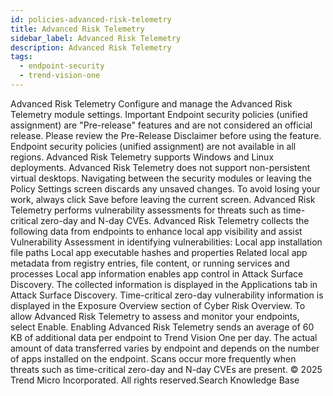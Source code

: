 ```yaml
---
id: policies-advanced-risk-telemetry
title: Advanced Risk Telemetry
sidebar_label: Advanced Risk Telemetry
description: Advanced Risk Telemetry
tags:
  - endpoint-security
  - trend-vision-one
---
```


 Advanced Risk Telemetry Configure and manage the Advanced Risk Telemetry module settings. Important Endpoint security policies (unified assignment) are "Pre-release" features and are not considered an official release. Please review the Pre-Release Disclaimer before using the feature. Endpoint security policies (unified assignment) are not available in all regions. Advanced Risk Telemetry supports Windows and Linux deployments. Advanced Risk Telemetry does not support non-persistent virtual desktops. Navigating between the security modules or leaving the Policy Settings screen discards any unsaved changes. To avoid losing your work, always click Save before leaving the current screen. Advanced Risk Telemetry performs vulnerability assessments for threats such as time-critical zero-day and N-day CVEs. Advanced Risk Telemetry collects the following data from endpoints to enhance local app visibility and assist Vulnerability Assessment in identifying vulnerabilities: Local app installation file paths Local app executable hashes and properties Related local app metadata from registry entries, file content, or running services and processes Local app information enables app control in Attack Surface Discovery. The collected information is displayed in the Applications tab in Attack Surface Discovery. Time-critical zero-day vulnerability information is displayed in the Exposure Overview section of Cyber Risk Overview. To allow Advanced Risk Telemetry to assess and monitor your endpoints, select Enable. Enabling Advanced Risk Telemetry sends an average of 60 KB of additional data per endpoint to Trend Vision One per day. The actual amount of data transferred varies by endpoint and depends on the number of apps installed on the endpoint. Scans occur more frequently when threats such as time-critical zero-day and N-day CVEs are present. © 2025 Trend Micro Incorporated. All rights reserved.Search Knowledge Base